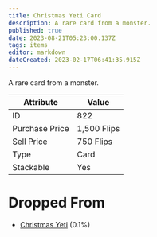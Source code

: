 ```yaml
---
title: Christmas Yeti Card
description: A rare card from a monster.
published: true
date: 2023-08-21T05:23:00.137Z
tags: items
editor: markdown
dateCreated: 2023-02-17T06:41:35.915Z
---
```


A rare card from a monster.

|Attribute|Value|
|-|-|
|ID|822|
|Purchase Price|1,500 Flips|
|Sell Price|750 Flips|
|Type|Card|
|Stackable|Yes|


# Dropped From
 * [Christmas Yeti](/monsters/christmas-yeti) (0.1%)

